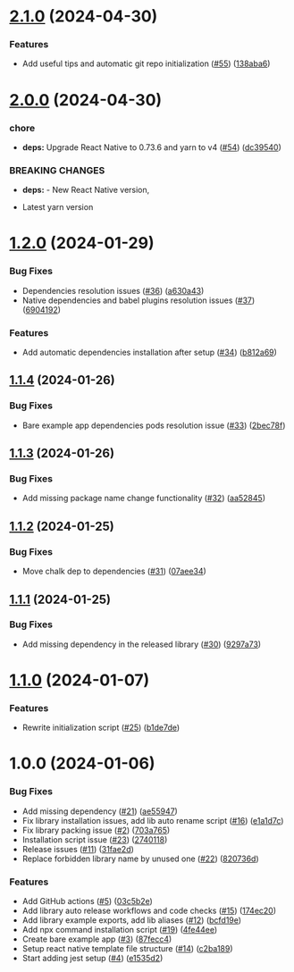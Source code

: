 # [2.1.0](https://github.com/MatiPl01/react-native-library-template/compare/v2.0.0...v2.1.0) (2024-04-30)


### Features

* Add useful tips and automatic git repo initialization ([#55](https://github.com/MatiPl01/react-native-library-template/issues/55)) ([138aba6](https://github.com/MatiPl01/react-native-library-template/commit/138aba65370a4eaf4ff624c65e8717ed7f6bb87b))

# [2.0.0](https://github.com/MatiPl01/react-native-library-template/compare/v1.2.0...v2.0.0) (2024-04-30)


### chore

* **deps:** Upgrade React Native to 0.73.6 and yarn to v4 ([#54](https://github.com/MatiPl01/react-native-library-template/issues/54)) ([dc39540](https://github.com/MatiPl01/react-native-library-template/commit/dc39540dd035c1bab1c3c1556436844db3f097f3))


### BREAKING CHANGES

* **deps:** - New React Native version,
- Latest yarn version

# [1.2.0](https://github.com/MatiPl01/react-native-library-template/compare/v1.1.4...v1.2.0) (2024-01-29)


### Bug Fixes

* Dependencies resolution issues ([#36](https://github.com/MatiPl01/react-native-library-template/issues/36)) ([a630a43](https://github.com/MatiPl01/react-native-library-template/commit/a630a434662a9953138dbdb32b83a147bc72ed44))
* Native dependencies and babel plugins resolution issues ([#37](https://github.com/MatiPl01/react-native-library-template/issues/37)) ([6904192](https://github.com/MatiPl01/react-native-library-template/commit/6904192a369baf30c0442b6d978f7c66b3b0e4a2))


### Features

* Add automatic dependencies installation after setup ([#34](https://github.com/MatiPl01/react-native-library-template/issues/34)) ([b812a69](https://github.com/MatiPl01/react-native-library-template/commit/b812a692ec5f94249fa0ce8de8b06949d79ce748))

## [1.1.4](https://github.com/MatiPl01/react-native-library-template/compare/v1.1.3...v1.1.4) (2024-01-26)


### Bug Fixes

* Bare example app dependencies pods resolution issue ([#33](https://github.com/MatiPl01/react-native-library-template/issues/33)) ([2bec78f](https://github.com/MatiPl01/react-native-library-template/commit/2bec78f2819f5c103a7c22c0eda3188a1319eddd))

## [1.1.3](https://github.com/MatiPl01/react-native-library-template/compare/v1.1.2...v1.1.3) (2024-01-26)


### Bug Fixes

* Add missing package name change functionality ([#32](https://github.com/MatiPl01/react-native-library-template/issues/32)) ([aa52845](https://github.com/MatiPl01/react-native-library-template/commit/aa5284561d9e20b90083251d545b5f9a2cf80559))

## [1.1.2](https://github.com/MatiPl01/react-native-library-template/compare/v1.1.1...v1.1.2) (2024-01-25)


### Bug Fixes

* Move chalk dep to dependencies ([#31](https://github.com/MatiPl01/react-native-library-template/issues/31)) ([07aee34](https://github.com/MatiPl01/react-native-library-template/commit/07aee34fd6a3a2b71ff1015b0831edc8f0ab6d02))

## [1.1.1](https://github.com/MatiPl01/react-native-library-template/compare/v1.1.0...v1.1.1) (2024-01-25)


### Bug Fixes

* Add missing dependency in the released library ([#30](https://github.com/MatiPl01/react-native-library-template/issues/30)) ([9297a73](https://github.com/MatiPl01/react-native-library-template/commit/9297a73b6275b75965f84886c2d35da17994336f))

# [1.1.0](https://github.com/MatiPl01/react-native-library-template/compare/v1.0.0...v1.1.0) (2024-01-07)


### Features

* Rewrite initialization script ([#25](https://github.com/MatiPl01/react-native-library-template/issues/25)) ([b1de7de](https://github.com/MatiPl01/react-native-library-template/commit/b1de7dead4c462d69d618990d0ad9faf14e04516))

# 1.0.0 (2024-01-06)


### Bug Fixes

* Add missing dependency ([#21](https://github.com/MatiPl01/react-native-library-template/issues/21)) ([ae55947](https://github.com/MatiPl01/react-native-library-template/commit/ae55947a7b85c1f5b9cb6fe4567722a2e57c1b09))
* Fix library installation issues, add lib auto rename script ([#16](https://github.com/MatiPl01/react-native-library-template/issues/16)) ([e1a1d7c](https://github.com/MatiPl01/react-native-library-template/commit/e1a1d7ceb1c26563c89918e58d2b30b911389c17))
* Fix library packing issue ([#2](https://github.com/MatiPl01/react-native-library-template/issues/2)) ([703a765](https://github.com/MatiPl01/react-native-library-template/commit/703a7656d8171e570c0ac46381fd1e4aed2eff03))
* Installation script issue ([#23](https://github.com/MatiPl01/react-native-library-template/issues/23)) ([2740118](https://github.com/MatiPl01/react-native-library-template/commit/2740118733ae9f2d739a42e4e416e6bc402570d1))
* Release issues ([#11](https://github.com/MatiPl01/react-native-library-template/issues/11)) ([31fae2d](https://github.com/MatiPl01/react-native-library-template/commit/31fae2d1108f4b74c7760e4d1632227e3110b758))
* Replace forbidden library name by unused one ([#22](https://github.com/MatiPl01/react-native-library-template/issues/22)) ([820736d](https://github.com/MatiPl01/react-native-library-template/commit/820736dc96064b700fbfc81bf47638ae13f92805))


### Features

* Add GitHub actions ([#5](https://github.com/MatiPl01/react-native-library-template/issues/5)) ([03c5b2e](https://github.com/MatiPl01/react-native-library-template/commit/03c5b2ec8e63c7760e4830e937cdfd5579740dce))
* Add library auto release workflows and code checks ([#15](https://github.com/MatiPl01/react-native-library-template/issues/15)) ([174ec20](https://github.com/MatiPl01/react-native-library-template/commit/174ec2051ee30cd8b90318e0cfaef5da25aedbb5))
* Add library example exports, add lib aliases ([#12](https://github.com/MatiPl01/react-native-library-template/issues/12)) ([bcfd19e](https://github.com/MatiPl01/react-native-library-template/commit/bcfd19e28caf60d247e8adf01a1a2eb7eb897998))
* Add npx command installation script ([#19](https://github.com/MatiPl01/react-native-library-template/issues/19)) ([4fe44ee](https://github.com/MatiPl01/react-native-library-template/commit/4fe44ee8db26f8317a1df67abbd825b55fdfd6a5))
* Create bare example app ([#3](https://github.com/MatiPl01/react-native-library-template/issues/3)) ([87fecc4](https://github.com/MatiPl01/react-native-library-template/commit/87fecc41aeccaaf6894ebbcc64f4608ff11b91dc))
* Setup react native template file structure ([#14](https://github.com/MatiPl01/react-native-library-template/issues/14)) ([c2ba189](https://github.com/MatiPl01/react-native-library-template/commit/c2ba189fbfe3ba0c1101f66002390e2cd8ddb793))
* Start adding jest setup ([#4](https://github.com/MatiPl01/react-native-library-template/issues/4)) ([e1535d2](https://github.com/MatiPl01/react-native-library-template/commit/e1535d20839b7368ed0bd7dea2a5ee18a62e12d4))
